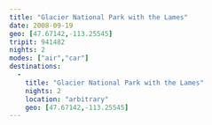 ```yaml
---
title: "Glacier National Park with the Lames"
date: 2008-09-19
geo: [47.67142,-113.25545]
tripit: 941482
nights: 2
modes: ["air","car"]
destinations:
  -
    title: "Glacier National Park with the Lames"
    nights: 2
    location: "arbitrary"
    geo: [47.67142,-113.25545]
---
```



